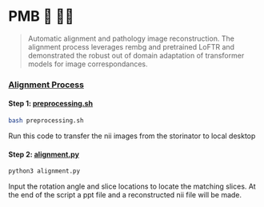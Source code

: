 # PMB 🧠 👨‍💻
> Automatic alignment and pathology image reconstruction. The alignment process leverages rembg and pretrained LoFTR and demonstrated the robust out of domain adaptation of transformer models for image correspondances. 


### [Alignment Process](https://github.com/jinghangli98/PMB/blob/main/PMB_alignmentProcess.pdf)

#### Step 1: [preprocessing.sh](https://github.com/jinghangli98/PMB/blob/main/preprocessing.sh)
```bash
bash preprocessing.sh
```
Run this code to transfer the nii images from the storinator to local desktop
#### Step 2: [alignment.py](https://github.com/jinghangli98/PMB/blob/main/alignment.py)
```bash
python3 alignment.py
```
Input the rotation angle and slice locations to locate the matching slices. At the end of the script a ppt file and a reconstructed nii file will be made. 

